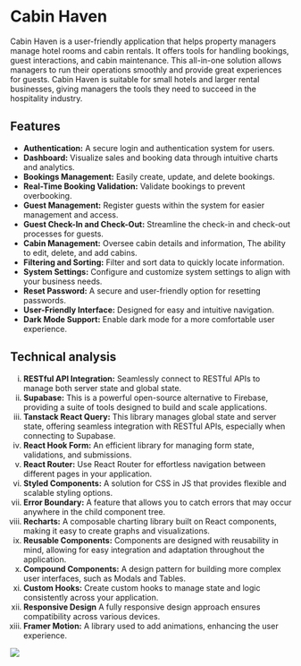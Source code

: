 <h1>Cabin Haven</h1>
<p>Cabin Haven is a user-friendly application that helps property managers manage hotel rooms and cabin rentals. It offers tools for handling bookings, guest interactions, and cabin maintenance. This all-in-one solution allows managers to run their operations smoothly and provide great experiences for guests. Cabin Haven is suitable for small hotels and larger rental businesses, giving managers the tools they need to succeed in the hospitality industry.
</p>

<h2>Features</h2> 
<ul>
  <li><b>Authentication:</b> A secure login and authentication system for users.</li>
  <li><b>Dashboard:</b> Visualize sales and booking data through intuitive charts and analytics.</li>
  <li><b>Bookings Management:</b> Easily create, update, and delete bookings.</li>
  <li><b>Real-Time Booking Validation:</b> Validate bookings to prevent overbooking.</li>
  <li><b>Guest Management:</b> Register guests within the system for easier management and access.</li>
  <li><b>Guest Check-In and Check-Out:</b> Streamline the check-in and check-out processes for guests.</li>
  <li><b>Cabin Management:</b> Oversee cabin details and information, The ability to edit, delete, and add cabins.</li>
  <li><b>Filtering and Sorting:</b> Filter and sort data to quickly locate information.</li>
  <li><b>System Settings:</b> Configure and customize system settings to align with your business needs.</li>  
  <li><b>Reset Password:</b> A secure and user-friendly option for resetting passwords.</li>
  <li><b>User-Friendly Interface:</b> Designed for easy and intuitive navigation.</li>
  <li><b>Dark Mode Support:</b> Enable dark mode for a more comfortable user experience.</li>
</ul>

<h2>Technical analysis</h2>
<ol type="i">
<li><b>RESTful API Integration:</b> Seamlessly connect to RESTful APIs to manage both server state and global state.</li>
<li><b>Supabase:</b> This is a powerful open-source alternative to Firebase, providing a suite of tools designed to build and scale applications.</li>
<li><b>Tanstack React Query:</b> This library manages global state and server state, offering seamless integration with RESTful APIs, especially when connecting to Supabase.</li>
<li><b>React Hook Form:</b> An efficient library for managing form state, validations, and submissions.</li>
<li><b>React Router:</b> Use React Router for effortless navigation between different pages in your application.</li>
<li><b>Styled Components:</b> A solution for CSS in JS that provides flexible and scalable styling options.</li>
<li><b>Error Boundary:</b> A feature that allows you to catch errors that may occur anywhere in the child component tree.</li>
<li><b>Recharts:</b> A composable charting library built on React components, making it easy to create graphs and visualizations.</li>
<li><b>Reusable Components:</b> Components are designed with reusability in mind, allowing for easy integration and adaptation throughout the application.</li>
<li><b>Compound Components:</b> A design pattern for building more complex user interfaces, such as Modals and Tables.</li>
<li><b>Custom Hooks:</b> Create custom hooks to manage state and logic consistently across your application.</li>  
  <li><b>Responsive Design</b> A fully responsive design approach ensures compatibility across various devices.
</li>
  <li><b>Framer Motion:</b> A library used to add animations, enhancing the user experience.</li>
</ol>

<div>
<img src="public/desktop/1.png"/>
  
</div>
